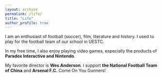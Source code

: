 ```yaml
---
layout: archive
permalink: /life/
title: "Life"
author_profile: true
---
```


I am an enthusiast of football (soccer), film, literature and history. I used to play for the football team of our school in UESTC.

In my free time, I also enjoy playing video games, especially the products of **Paradox Interactive and Nintendo**.

My favorite director is **Wes Anderson**. I support **the National Football Team of China** and **Arsenal F.C.** Come On You Gunners!


